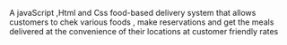A javaScript ,Html and Css food-based delivery system that allows customers to chek various foods ,  make reservations and get the meals delivered  at the convenience of their locations at customer friendly rates



